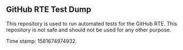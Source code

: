 ## GitHub RTE Test Dump

This repository is used to run automated tests for the GitHub RTE.
This repository is not safe and should not be used for any other purpose.

Time stamp: 1581674974932.
